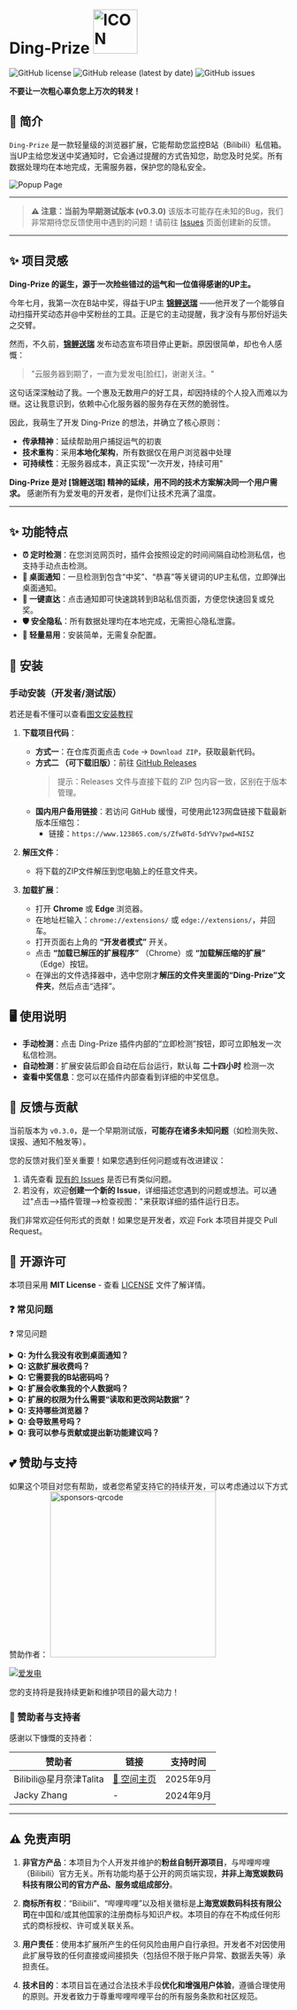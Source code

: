# Ding-Prize <img src="https://github.com/ItsTimeTooSleep/Ding-Prize---Your-Bilibili-Lottery-Notifier/raw/main/assets/icons/icon128.png" width="80" alt="ICON">

![GitHub license](https://img.shields.io/github/license/ItsTimeTooSleep/Ding-Prize---Your-Bilibili-Lottery-Notifier?style=for-the-badge)
![GitHub release (latest by date)](https://img.shields.io/github/v/release/ItsTimeTooSleep/Ding-Prize---Your-Bilibili-Lottery-Notifier?style=for-the-badge&label=Version)
![GitHub issues](https://img.shields.io/github/issues/ItsTimeTooSleep/Ding-Prize---Your-Bilibili-Lottery-Notifier?style=for-the-badge&label=Issues)

**不要让一次粗心辜负您上万次的转发！**

## 📖 简介
`Ding-Prize` 是一款轻量级的浏览器扩展，它能帮助您监控B站（Bilibili）私信箱。当UP主给您发送中奖通知时，它会通过提醒的方式告知您，助您及时兑奖。所有数据处理均在本地完成，无需服务器，保护您的隐私安全。

![Popup Page](docs/screenshots/popup/popup.png)

---

> **⚠️ 注意：当前为早期测试版本 (v0.3.0)**
> 该版本可能存在未知的Bug，我们非常期待您反馈使用中遇到的问题！请前往 [Issues](https://github.com/ItsTimeTooSleep/Ding-Prize---Your-Bilibili-Lottery-Notifier/issues) 页面创建新的反馈。

---
## ✨ 项目灵感

**Ding-Prize 的诞生，源于一次险些错过的运气和一位值得感谢的UP主。**

今年七月，我第一次在B站中奖，得益于UP主 **[锦鲤送瑞](https://space.bilibili.com/99584491)** ——他开发了一个能够自动扫描开奖动态并@中奖粉丝的工具。正是它的主动提醒，我才没有与那份好运失之交臂。

然而，不久前，**[锦鲤送瑞](https://space.bilibili.com/99584491)** 发布动态宣布项目停止更新。原因很简单，却也令人感慨：

> "云服务器到期了，一直为爱发电[脸红]，谢谢关注。"

这句话深深触动了我。一个惠及无数用户的好工具，却因持续的个人投入而难以为继。这让我意识到，依赖中心化服务器的服务存在天然的脆弱性。

因此，我萌生了开发 Ding-Prize 的想法，并确立了核心原则：

- **传承精神**：延续帮助用户捕捉运气的初衷
- **技术重构**：采用**本地化架构**，所有数据仅在用户浏览器中处理
- **可持续性**：无服务器成本，真正实现"一次开发，持续可用"

**Ding-Prize 是对 [锦鲤送瑞] 精神的延续，用不同的技术方案解决同一个用户需求。** 感谢所有为爱发电的开发者，是你们让技术充满了温度。

---

## ✨ 功能特点

-   **⏰ 定时检测**：在您浏览网页时，插件会按照设定的时间间隔自动检测私信，也支持手动点击检测。
-   **🔔 桌面通知**：一旦检测到包含“中奖”、“恭喜”等关键词的UP主私信，立即弹出桌面通知。
-   **🔗 一键直达**：点击通知即可快速跳转到B站私信页面，方便您快速回复或兑奖。
-   **🛡️ 安全隐私**：所有数据处理均在本地完成，无需担心隐私泄露。
-   **🧩 轻量易用**：安装简单，无需复杂配置。

## 🚀 安装

### 手动安装（开发者/测试版）
若还是看不懂可以查看[图文安装教程](docs/tutorial/installation/installation.md)

1.  **下载项目代码**：
    -   **方式一**：在仓库页面点击 `Code` → `Download ZIP`，获取最新代码。
    -   **方式二 （可下载旧版）**：前往 [GitHub Releases](https://github.com/ItsTimeTooSleep/Ding-Prize---Your-Bilibili-Lottery-Notifier/releases) 
        > 提示：Releases 文件与直接下载的 ZIP 包内容一致，区别在于版本管理。
    -   **国内用户备用链接**：若访问 GitHub 缓慢，可使用此123网盘链接下载最新版本压缩包：
        - 链接：`https://www.123865.com/s/Zfw8Td-5dYVv?pwd=NI5Z`

2.  **解压文件**：
    -   将下载的ZIP文件解压到您电脑上的任意文件夹。

3.  **加载扩展**：
    -   打开 **Chrome** 或 **Edge** 浏览器。
    -   在地址栏输入：`chrome://extensions/` 或 `edge://extensions/`，并回车。
    -   打开页面右上角的 **“开发者模式”** 开关。
    -   点击 **“加载已解压的扩展程序”** （Chrome）或 **“加载解压缩的扩展”** （Edge）按钮。
    -   在弹出的文件选择器中，选中您刚才**解压的文件夹里面的“Ding-Prize”文件夹**，然后点击“选择”。


## 🖥️ 使用说明

-   **手动检测**：点击 Ding-Prize 插件内部的“立即检测”按钮，即可立即触发一次私信检测。
-   **自动检测**：扩展安装后即会自动在后台运行，默认每 **二十四小时** 检测一次
-   **查看中奖信息**：您可以在插件内部查看到详细的中奖信息。

## 🐛 反馈与贡献

当前版本为 `v0.3.0`，是一个早期测试版，**可能存在诸多未知问题**（如检测失败、误报、通知不触发等）。

您的反馈对我们至关重要！如果您遇到任何问题或有改进建议：

1.  请先查看 [现有的 Issues](https://github.com/ItsTimeTooSleep/Ding-Prize---Your-Bilibili-Lottery-Notifier/issues) 是否已有类似问题。
2.  若没有，欢迎**创建一个新的 Issue**，详细描述您遇到的问题或想法。可以通过"点击-->插件管理-->检查视图："来获取详细的插件运行日志。


我们非常欢迎任何形式的贡献！如果您是开发者，欢迎 Fork 本项目并提交 Pull Request。

## 📜 开源许可

本项目采用 **MIT License** - 查看 [LICENSE](LICENSE) 文件了解详情。

### ❓ 常见问题
❓ 常见问题
<details> <summary><b>Q: 为什么我没有收到桌面通知？</b></summary> <b>A:</b> 如果您确认扩展程序已正常运行且检测到中奖消息，但仍未收到桌面通知，请检查以下设置：
    <ul>
        <li><b>浏览器通知设置：</b> 确保您的浏览器（如 Chrome, Edge）允许“Ding-Prize”扩展发送通知。您可以在浏览器设置中找到“通知”或“网站设置”部分进行检查。</li>
        <li><b>操作系统通知设置：</b> 确保您的操作系统（Windows, macOS, Linux）没有禁用或静音来自浏览器的通知。检查系统的“通知与操作”或“通知”设置。</li>
        <li><b>“请勿打扰”模式：</b> 检查您的操作系统是否开启了“请勿打扰”模式或专注模式，这可能会暂时阻止通知的显示。</li>
    </ul>
</details>
<details> <summary><b>Q: 这款扩展收费吗？</b></summary> <b>A:</b> 完全免费和开源。 </details>
<details> <summary><b>Q: 它需要我的B站密码吗？</b></summary> <b>A:</b> 绝对不需要！扩展的工作原理依赖于您已经登录了B站网页版，它只会访问浏览器中已打开的B站页面所能访问的信息。 </details>
<details> <summary><b>Q: 扩展会收集我的个人数据吗？</b></summary> <b>A:</b> 不会主动收集。本扩展被设计为在您的浏览器本地运行，所有数据处理都发生在您的设备上。我们没有任何远程服务器用于收集或存储您的个人数据。 </details>
<details> <summary><b>Q: 扩展的权限为什么需要“读取和更改网站数据”？</b></summary> <b>A:</b> 这是核心功能所必需的。此权限允许扩展访问“https://api.vc.bilibili.com/*”，以获取用户的私信数据。它<strong>仅针对B站相关域名</strong>生效，不会也无法监控您在其他网站上的活动。 </details>
<details> <summary><b>Q: 支持哪些浏览器？</b></summary> <b>A:</b> 主要支持基于Chromium内核的浏览器（如最新版的Chrome, Edge, Arc等）。其他浏览器目前没有做相关测验。 </details>
<details> <summary><b>Q: 会导致黑号吗？</b></summary> <b>A:</b> 不会。本扩展只使用基本私信api，通过私信内容筛选出可能的中奖私信，并不涉及任何自动转发等操作。 </details>
<details> <summary><b>Q: 我可以参与贡献或提出新功能建议吗？</b></summary> <b>A:</b> 非常欢迎！这是一个开源项目，您可以通过GitHub的Issue或Pull Request功能参与贡献。 </details>

## 💕 赞助与支持

如果这个项目对您有帮助，或者您希望支持它的持续开发，可以考虑通过以下方式赞助作者：
<img src="docs/sponsors/afdian-qrcode.jpg" width="300" alt="sponsors-qrcode">

[![爱发电](https://img.shields.io/badge/爱发电-支持作者-FF6699?style=for-the-badge&logo=github-sponsors)](https://afdian.com/a/itstimetoosleep)

您的支持将是我持续更新和维护项目的最大动力！

### 🙏 赞助者与支持者

感谢以下慷慨的支持者：

<div align="center">


| 赞助者 | 链接 | 支持时间 |
|--------|------|----------|
| Bilibili@星月奈津Talita | [🔗 空间主页](https://space.bilibili.com/481234771) | 2025年9月 |
| Jacky Zhang | - | 2024年9月 |

</div>

---

## ⚠️ 免责声明

1.  **非官方产品**：本项目为个人开发并维护的**粉丝自制开源项目**，与哔哩哔哩（Bilibili）官方无关。所有功能均基于公开的网页端实现，**并非上海宽娱数码科技有限公司的官方产品、服务或组成部分**。

2.  **商标所有权**：“Bilibili”、“哔哩哔哩”以及相关徽标是**上海宽娱数码科技有限公司**在中国和/或其他国家的注册商标与知识产权。本项目的存在不构成任何形式的商标授权、许可或关联关系。

3.  **用户责任**：使用本扩展所产生的任何风险由用户自行承担。开发者不对因使用此扩展导致的任何直接或间接损失（包括但不限于账户异常、数据丢失等）承担责任。

4.  **技术目的**：本项目旨在通过合法技术手段**优化和增强用户体验**，遵循合理使用的原则。开发者致力于尊重哔哩哔哩平台的所有服务条款和社区规范。
